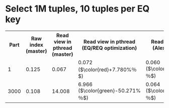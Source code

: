 # Select 1M tuples, 10 tuples per EQ key

<table>
<tr>
  <th>Part</th>
  <th>Raw index (master)</th>
  <th>Read view in pthread (master)</th>
  <th>Read view in pthread (EQ/REQ optimization)</th>
  <th>Read view in pthread (Alexander's patch)</th>
</tr>
<tr>
  <td>1</td>
  <td>0.125</td>
  <td>0.067</td>
  <td>0.072 ($\color{red}+7.780%％$)</td>
  <td>0.060 ($\color{green}-9.769%％$)</td>
</tr>
<tr>
  <td>3000</td>
  <td>0.108</td>
  <td>14.008</td>
  <td>6.966 ($\color{green}-50.271%％$)</td>
  <td>0.064 ($\color{green}-99.543%％$)</td>
</tr>
</table>
